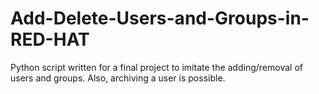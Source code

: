Add-Delete-Users-and-Groups-in-RED-HAT
======================================

Python script written for a final project to imitate the adding/removal of users and groups. Also, archiving a user is possible.